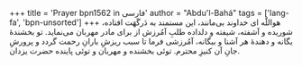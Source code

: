 +++
title = 'Prayer bpn1562 in فارسی'
author = "Abdu'l-Bahá"
tags = ['lang-fa', 'bpn-unsorted']
+++
هواللّه
ای خداوند بی‌مانند، این مستمند به دَرگَهَت افتاده، شوریده و آشفته، شیفته و دلداده طلبِ آمُرزش از برای مادر مهربان می‌نماید. تو بخشندۀ یگانه و دهندۀ هر آشنا و بیگانه، آمُرزشی فرما تا سبب ریزشِ بارانِ رحمت گردد و پرورشِ جانِ آن کنیزِ محترم. توئی بخشنده و مهربان و توئی پاینده حضرت یزدان.
